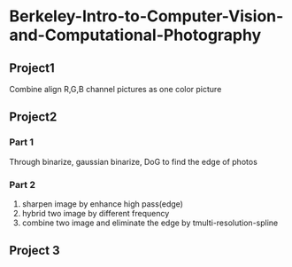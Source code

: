 # Berkeley-Intro-to-Computer-Vision-and-Computational-Photography

## Project1

Combine align R,G,B channel pictures as one color picture

## Project2

### Part 1

Through binarize, gaussian binarize, DoG to find the edge of photos

### Part 2

1. sharpen image by enhance high pass(edge)
2. hybrid two image by different frequency
3. combine two image and eliminate the edge by tmulti-resolution-spline

## Project 3

